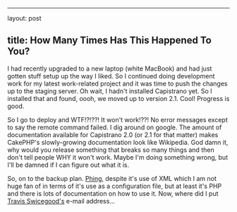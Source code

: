 <hr />

<p>layout: post</p>

<h2>title: How Many Times Has This Happened To You?</h2>

<p>
I had recently upgraded to a new laptop (white MacBook) and had just gotten stuff setup up the way I liked.  So I continued doing development work for my latest work-related project and it was time to push the changes up to the staging server.  Oh wait, I hadn't installed Capistrano yet.  So I installed that and found, oooh, we moved up to version 2.1.  Cool!  Progress is good.</p>

<p>
So I go to deploy and WTF!?!??! It won't work!??!  No error messages except to say the remote command failed.  I dig around on google.  The amount of documentation available for Capistrano 2.0 (or 2.1 for that matter) makes CakePHP's slowly-growing documentation look like Wikipedia.  God damn it, why would you release something that breaks so many things and then don't tell people WHY it won't work.  Maybe I'm doing something wrong, but I'll be damned if I can figure out what it is.
</p>

<p>
So, on to the backup plan.  <a href="http://phing.info/trac/">Phing</a>, despite it's use of XML which I am not huge fan of in terms of it's use as a configuration file, but at least it's PHP and there is lots of documentation on how to use it.  Now, where did I put <a href="http://domain51.com">Travis Swicegood's</a> e-mail address...
</p>
